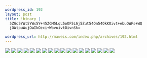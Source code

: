 ```yaml
--- 
wordpress_id: 192
layout: post
title: !binary |
  5ZGo5YWt5YWs5Y+45ZCM5LqL5oOF5L6j5Zut54On54OkKOivt+ebuOWFs+WQ
  jOWtpuWujOaIkOeci+WbvuivtOivnSk=

wordpress_url: http://maweis.com/index.php/archives/192.html
---
```

<img src="http://maweis.com:81/m/071201/_MG_6178.jpg" />
<img src="http://maweis.com:81/m/071201/_MG_6180.jpg" />
<img src="http://maweis.com:81/m/071201/_MG_6181.jpg" />
<img src="http://maweis.com:81/m/071201/_MG_6182.jpg" />
<img src="http://maweis.com:81/m/071201/_MG_6183.jpg" />
<img src="http://maweis.com:81/m/071201/_MG_6186.jpg" />
<img src="http://maweis.com:81/m/071201/_MG_6188.jpg" />
<img src="http://maweis.com:81/m/071201/_MG_6189.jpg" />
<img src="http://maweis.com:81/m/071201/_MG_6191.jpg" />
<img src="http://maweis.com:81/m/071201/_MG_6192.jpg" />
<img src="http://maweis.com:81/m/071201/_MG_6193.jpg" />
<img src="http://maweis.com:81/m/071201/_MG_6199.jpg" />
<img src="http://maweis.com:81/m/071201/_MG_6201.jpg" />
<img src="http://maweis.com:81/m/071201/_MG_6206.jpg" />
<img src="http://maweis.com:81/m/071201/_MG_6209.jpg" />
<img src="http://maweis.com:81/m/071201/_MG_6217-2.jpg" />
<img src="http://maweis.com:81/m/071201/_MG_6225.jpg" />
<img src="http://maweis.com:81/m/071201/_MG_6227.jpg" />
